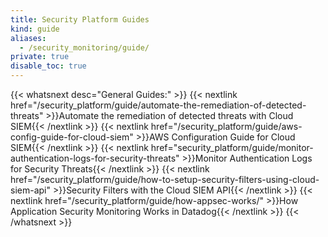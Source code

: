 ```yaml
---
title: Security Platform Guides
kind: guide
aliases:
  - /security_monitoring/guide/
private: true
disable_toc: true
---
```


{{< whatsnext desc="General Guides:" >}}
    {{< nextlink href="/security_platform/guide/automate-the-remediation-of-detected-threats" >}}Automate the remediation of detected threats with Cloud SIEM{{< /nextlink >}}
    {{< nextlink href="/security_platform/guide/aws-config-guide-for-cloud-siem" >}}AWS Configuration Guide for Cloud SIEM{{< /nextlink >}}
    {{< nextlink href="security_platform/guide/monitor-authentication-logs-for-security-threats" >}}Monitor Authentication Logs for Security Threats{{< /nextlink >}}
    {{< nextlink href="/security_platform/guide/how-to-setup-security-filters-using-cloud-siem-api" >}}Security Filters with the Cloud SIEM API{{< /nextlink >}}
    {{< nextlink href="/security_platform/guide/how-appsec-works/" >}}How Application Security Monitoring Works in Datadog{{< /nextlink >}}
{{< /whatsnext >}}
